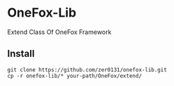 # OneFox-Lib

Extend Class Of OneFox Framework

## Install

```
git clone https://github.com/zer0131/onefox-lib.git
cp -r onefox-lib/* your-path/OneFox/extend/
```
